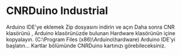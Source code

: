 # CNRDuino Industrial
Arduino IDE'ye eklemek
Zip dosyasını indirin ve açın 
Daha sonra CNR klasörünü , Arduino klasörünüzde bulunan Hardware klasörünün içine kopyalayın. (C:\Program Files (x86)\Arduino\hardware)
Arduino IDE'yi başlatın... Kartlar bölümünde CNRDuino kartınızı görebileceksiniz. 
